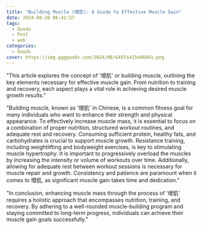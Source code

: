 ```yaml
---
title: "Building Muscle (增肌): A Guide to Effective Muscle Gain"
date: 2024-08-28 06:41:57
tags:
  - Goods
  - Post
  - web
categories:
  - Goods
cover: https://img.ggggoods.com/2024/08/645fa415e86941.png
---
```


"This article explores the concept of '增肌' or building muscle, outlining the key elements necessary for effective muscle gain. From nutrition to training and recovery, each aspect plays a vital role in achieving desired muscle growth results."

"Building muscle, known as '增肌' in Chinese, is a common fitness goal for many individuals who want to enhance their strength and physical appearance. To effectively increase muscle mass, it is essential to focus on a combination of proper nutrition, structured workout routines, and adequate rest and recovery. Consuming sufficient protein, healthy fats, and carbohydrates is crucial to support muscle growth. Resistance training, including weightlifting and bodyweight exercises, is key to stimulating muscle hypertrophy. It is important to progressively overload the muscles by increasing the intensity or volume of workouts over time. Additionally, allowing for adequate rest between workout sessions is necessary for muscle repair and growth. Consistency and patience are paramount when it comes to 增肌, as significant muscle gain takes time and dedication."

"In conclusion, enhancing muscle mass through the process of '增肌' requires a holistic approach that encompasses nutrition, training, and recovery. By adhering to a well-rounded muscle-building program and staying committed to long-term progress, individuals can achieve their muscle gain goals successfully."
